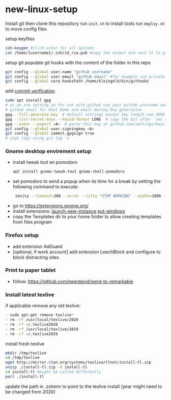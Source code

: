 # new-linux-setup

Install git then clone this repository
run `init.sh` to install tools
run `deploy.sh` to move config files

setup keyfiles
```bash
ssh-keygen #click enter for all options
cat /home/{username}/.ssh/id_rsa.pub #copy the output and save it to github
```

setup git
populate git hooks with the content of the folder in this repo
```bash
git config --global user.name "github username"
git config --global user.email "github email" #for example use private mail offerd by github
git config --global core.hooksPath /home/kleingeld/bin/githooks
```

add [commit verification](https://help.github.com/en/articles/managing-commit-signature-verification)
```bash
sudo apt install gpg
# as we are setting up for use with github use your github username and 
# github email for Real Name and email during key generation
gpg --full-generate-key  # default settings except key length use 4096
gpg --list-secret-keys --keyid-format LONG  # copy the bit after 'sec rsa4096/' call it A
gpg --armor --export <A>  # paste this key at github.com/settings/keys
git config --global user.signingkey <A>
git config --global commit.gpgsign true
# sign tags using git tag -s
```

### Gnome desktop envirement setup
- install tweak tool en pomodoro
  ```bash
  apt install gnome-tweak-tool gnome-shell-pomodoro
  ```
- set pomodoro to send a popup when its time for a break by setting the following command to execute:
  ```bash
   zenity --timeout=300 --error --title "STOP WORKING" --width=2000 --height=500 --text="**Its time for a break, please stop, it can wait**"
  ```
- go to https://extensions.gnome.org/
- install extensions: [launch-new-instance](https://extensions.gnome.org/extension/600/launch-new-instance/) [put-windows](https://extensions.gnome.org/extension/39/put-windows/)
- copy the Templates dir to your home folder to allow creating templates from files program

### Firefox setup
- add extension AdGuard
- [optional, if work account] add extension LeechBlock and configure to block distracting sites

### Print to paper tablet
- follow: https://github.com/peerdavid/send-to-remarkable

### Install latest texlive
if applicable remove any old texlive:
```bash
- sudo apt-get remove texlive*
- rm -rf /usr/local/texlive/2020
- rm -rf ~/.texlive2020
- rm -rf /usr/local/texlive/2019
- rm -rf ~/.texlive2019
```
install fresh texlive
```bash
mkdir /tmp/texlive
cd /tmp/texlive
wget http://mirror.ctan.org/systems/texlive/tlnet/install-tl.zip
unzip ./install-tl.zip -d install-tl
cd install-tl #might be called differently
perl ./install-tl
```
update the path in .zshenv to point to the texlive install (year might need to be changed from 2020)
